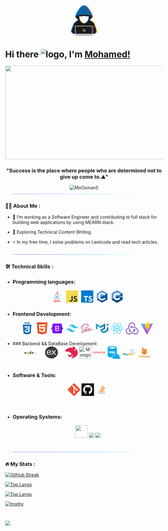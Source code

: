 <div id="header" align="center">
  <img src="https://github.com/EslamAsHhraf/EslamAsHhraf/blob/main/images/Hacker.gif" width="100"/>
</div>
<!--
<div id="badges">
  <a href="https://www.linkedin.com/in/mohamed-osman-2114b4240/">
    <img src="https://img.shields.io/badge/LinkedIn-blue?style=for-the-badge&logo=linkedin&logoColor=white" alt="LinkedIn Badge"/>
  </a>
  <a href="imohamedosmann@gmail.com">
    <img src="https://img.shields.io/badge/Gmail-D14836?style=for-the-badge&logo=gmail&logoColor=white" alt="Gmail Badge"/>
  </a>
    <a href="https://leetcode.com/MoOsman_5/">
    <img src="https://img.shields.io/badge/Leetcode-FFC926?style=for-the-badge&logo=leetcode&logoColor=black" alt="Leetcode Badge"/>
  </a>
  -->

# Hi there <img height ="35px" src="images/wave.gif" alt="logo">, I'm <a href ="https://www.linkedin.com/in/mohamed-osman-2114b4240/">Mohamed!</a>


<div align="center">
  <img src="https://media.giphy.com/media/dWesBcTLavkZuG35MI/giphy.gif" width="600" height="300"/>
</div>
  <span align="center">
   
   ### "Success is the place where people who are determined not to give up come to.⛰"
 
 </span>
<div align="center">
  <img src="https://komarev.com/ghpvc/?username=MoOsman5&label=Profile%20views&color=0e75b6&style=flat" alt="MoOsman5" />
</div>
<div align="center">
  <img  width=90% src="https://github.com/EslamAsHhraf/EslamAsHhraf/blob/main/images/neon.gif">
</div>


### :woman_technologist: About Me :

- :telescope: I’m working as a Software Engineer and contributing to full stack for building web applications by using MEARN stack.

- :seedling: Exploring Technical Content Writing.

- :zap: In my free time, I solve problems on Leetcode and read tech articles.

  
<div align="center">
  <img  width=90% src="https://github.com/EslamAsHhraf/EslamAsHhraf/blob/main/images/neon.gif">
</div>

### :hammer_and_wrench: Technical Skills :
<div>
  <ul>
<li>

### Programming languages:

  <div align ="center">
    <img src="https://github.com/devicons/devicon/blob/master/icons/java/java-original-wordmark.svg" title="Java" alt="Java" width="40" height="40"/>&nbsp;
    <img src="https://github.com/devicons/devicon/blob/master/icons/javascript/javascript-original.svg" title="JavaScript" alt="JavaScript" width="40" height="40"/>&nbsp;
    <img src="https://github.com/devicons/devicon/blob/master/icons/typescript/typescript-plain.svg" title="typescript" alt="typescript" width="40" height="40"/>&nbsp;
    <img src="https://github.com/devicons/devicon/blob/master/icons/c/c-original.svg" title="Java" alt="Java" width="40" height="40"/>&nbsp;
    <img src="https://github.com/devicons/devicon/blob/master/icons/cplusplus/cplusplus-original.svg" title="Java" alt="Java" width="40" height="40"/>&nbsp;
   </div>
</li>

<li>

### Frontend Development:

<div align ="center">
  <img src="https://github.com/devicons/devicon/blob/master/icons/css3/css3-plain-wordmark.svg"  title="CSS3" alt="CSS3" width="40" height="40"/>&nbsp;
  <img src="https://github.com/devicons/devicon/blob/master/icons/html5/html5-original.svg" title="HTML5" alt="HTML5" width="40" height="40"/>&nbsp;
  <img src="https://github.com/devicons/devicon/blob/master/icons/bootstrap/bootstrap-original.svg" title="Bootstrap" alt="Bootstrap" width="40" height="40"/>&nbsp;
  <img src="https://github.com/devicons/devicon/blob/master/icons/tailwindcss/tailwindcss-plain.svg" title="tailwindcss" alt="tailwindcss" width="40" height="40"/>&nbsp;
  <img src="https://github.com/devicons/devicon/blob/master/icons/sass/sass-original.svg" title="sass" alt="sass" width="40" height="40"/>&nbsp;  
  <img src="https://github.com/devicons/devicon/blob/master/icons/materialui/materialui-original.svg" title="MUI" alt="MUI" width="40" height="40"/>&nbsp;  
  <img src="https://github.com/devicons/devicon/blob/master/icons/react/react-original.svg" title="React" alt="React" width="40" height="40"/>&nbsp;
  <img src="https://github.com/devicons/devicon/blob/master/icons/redux/redux-original.svg" title="Redux" alt="Redux" width="40" height="40"/>&nbsp;
  <img src="https://github.com/EslamAsHhraf/EslamAsHhraf/blob/main/images/vite.svg" title="vite" alt="vite" width="40" height="40"/>&nbsp; 

</div>
<br>
</li>


<li>
  ### Backend && DataBase Development:
  <div align ="center">
    <img src="https://github.com/devicons/devicon/blob/master/icons/nodejs/nodejs-original-wordmark.svg" title="NodeJS" alt="NodeJS" width="40" height="40"/>&nbsp;
    <img src="https://github.com/MoOsman5/movie-max/blob/master/public/images/pngwing.com.png" title="express" **alt="express" width="80" height="40"/>
    <img src="https://github.com/devicons/devicon/blob/master/icons/nestjs/nestjs-plain.svg" title="nest" **alt="nest" width="40" height="40"/>
    <img src="https://raw.githubusercontent.com/mongodb-js/leaf/master/dist/mongodb-leaf_32x32.png" title="Mongodb" **alt="mongodb" width="40" height="40"/>
    <img src="https://github.com/devicons/devicon/blob/master/icons/oracle/oracle-original.svg" title="SQL"  alt="SQL" width="40" height="40"/>&nbsp;
    <img src="https://github.com/EslamAsHhraf/EslamAsHhraf/blob/main/images/sql.png" title="SQL"  alt="SQL" width="40" height="40"/>&nbsp;
    <img src="https://github.com/devicons/devicon/blob/master/icons/mysql/mysql-original-wordmark.svg" title="MySQL"  alt="MySQL" width="40" height="40"/>&nbsp;
    <img src="https://github.com/devicons/devicon/blob/master/icons/firebase/firebase-plain-wordmark.svg" title="Firebase" alt="Firebase" width="40" height="40"/>&nbsp;
  </div>
  <br>
</li>
<li>

### Software & Tools:

<div align ="center">

<code title="GitHub"><img height="40" src="https://github.com/EslamAsHhraf/EslamAsHhraf/blob/main/images/Git2.png"></code>
<code title="GitHub"><img height="40" src="https://github.com/EslamAsHhraf/EslamAsHhraf/blob/main/images/git.png"></code>
<code title="StackOverflow"><img height="40" src="https://github.com/EslamAsHhraf/EslamAsHhraf/blob/main/images/StackOverflow.png"></code>

</div>
<br>
</li>
<li>

### Operating Systems:

<div align ="center">
<code title="Linux"><img src="images/images.jpg" width="40" height="40" /></code>
<code title="Windows"><img src="images/windows.png" height="40" /></code>
<code title="VMware"><img src="images/vmware.png" height="40" /></code>

</div>
</ul>
<br>
</li>
<div align="center">
  <img  width=90% src="https://github.com/EslamAsHhraf/EslamAsHhraf/blob/main/images/neon.gif">
</div>








    
</div>

### :fire: My Stats :

[![GitHub Streak](http://github-readme-streak-stats.herokuapp.com?user=MoOsman5&theme=dark&background=000000)](https://git.io/streak-stats)
  
[![Top Langs](https://github-readme-stats.vercel.app/api/top-langs/?username=MoOsman5)](https://github.com/anuraghazra/github-readme-stats)

[![Top Langs](https://github-readme-stats.vercel.app/api/top-langs/?username=MoOsman5&layout=compact&theme=vision-friendly-dark)](https://github.com/anuraghazra/github-readme-stats)

[![trophy](https://github-profile-trophy.vercel.app/?username=MoOsman5)](https://github.com/ryo-ma/github-profile-trophy)

<br>
<p align="left"><img src="https://readme-typing-svg.herokuapp.com/?lines=See+You+Later.."/></p>

<!--
**yousseffninja/yousseffninja** is a ✨ _special_ ✨ repository because its `README.md` (this file) appears on your GitHub profile.

Here are some ideas to get you started:

- 🔭 I’m currently working on ...
- 🌱 I’m currently learning ...
- 👯 I’m looking to collaborate on ...
- 🤔 I’m looking for help with ...
- 💬 Ask me about ...
- 📫 How to reach me: ...
- 😄 Pronouns: ...
- ⚡ Fun fact: ...
-->
